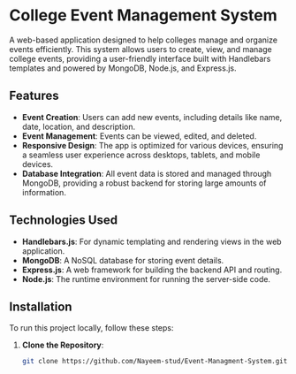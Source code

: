 # College Event Management System

A web-based application designed to help colleges manage and organize events efficiently. This system allows users to create, view, and manage college events, providing a user-friendly interface built with Handlebars templates and powered by MongoDB, Node.js, and Express.js.

## Features

- **Event Creation**: Users can add new events, including details like name, date, location, and description.
- **Event Management**: Events can be viewed, edited, and deleted.
- **Responsive Design**: The app is optimized for various devices, ensuring a seamless user experience across desktops, tablets, and mobile devices.
- **Database Integration**: All event data is stored and managed through MongoDB, providing a robust backend for storing large amounts of information.

## Technologies Used

- **Handlebars.js**: For dynamic templating and rendering views in the web application.
- **MongoDB**: A NoSQL database for storing event details.
- **Express.js**: A web framework for building the backend API and routing.
- **Node.js**: The runtime environment for running the server-side code.

## Installation

To run this project locally, follow these steps:

1. **Clone the Repository**:
   ```bash
   git clone https://github.com/Nayeem-stud/Event-Managment-System.git

